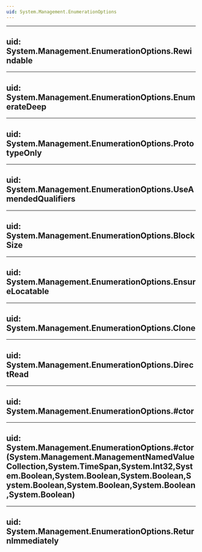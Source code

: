 ```yaml
---
uid: System.Management.EnumerationOptions
---
```


---
uid: System.Management.EnumerationOptions.Rewindable
---

---
uid: System.Management.EnumerationOptions.EnumerateDeep
---

---
uid: System.Management.EnumerationOptions.PrototypeOnly
---

---
uid: System.Management.EnumerationOptions.UseAmendedQualifiers
---

---
uid: System.Management.EnumerationOptions.BlockSize
---

---
uid: System.Management.EnumerationOptions.EnsureLocatable
---

---
uid: System.Management.EnumerationOptions.Clone
---

---
uid: System.Management.EnumerationOptions.DirectRead
---

---
uid: System.Management.EnumerationOptions.#ctor
---

---
uid: System.Management.EnumerationOptions.#ctor(System.Management.ManagementNamedValueCollection,System.TimeSpan,System.Int32,System.Boolean,System.Boolean,System.Boolean,System.Boolean,System.Boolean,System.Boolean,System.Boolean)
---

---
uid: System.Management.EnumerationOptions.ReturnImmediately
---
